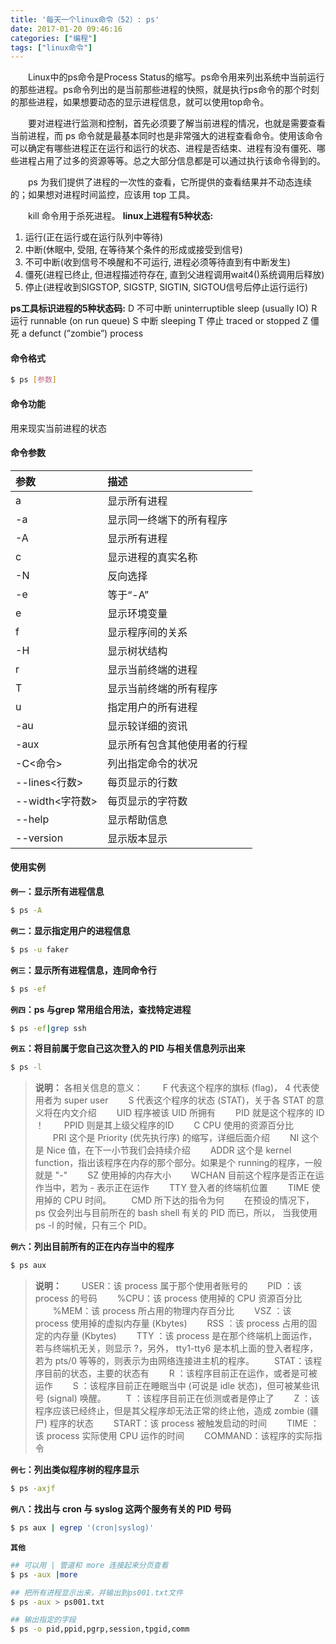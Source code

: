 ```yaml
---
title: '每天一个linux命令（52）: ps'
date: 2017-01-20 09:46:16
categories: ["编程"]
tags: ["linux命令"]
---
```

　　Linux中的ps命令是Process Status的缩写。ps命令用来列出系统中当前运行的那些进程。ps命令列出的是当前那些进程的快照，就是执行ps命令的那个时刻的那些进程，如果想要动态的显示进程信息，就可以使用top命令。
<!--more -->
　　要对进程进行监测和控制，首先必须要了解当前进程的情况，也就是需要查看当前进程，而 ps 命令就是最基本同时也是非常强大的进程查看命令。使用该命令可以确定有哪些进程正在运行和运行的状态、进程是否结束、进程有没有僵死、哪些进程占用了过多的资源等等。总之大部分信息都是可以通过执行该命令得到的。
<!--more -->
　　ps 为我们提供了进程的一次性的查看，它所提供的查看结果并不动态连续的；如果想对进程时间监控，应该用 top 工具。

　　kill 命令用于杀死进程。
**linux上进程有5种状态:**
1. 运行(正在运行或在运行队列中等待)
2. 中断(休眠中, 受阻, 在等待某个条件的形成或接受到信号)
3. 不可中断(收到信号不唤醒和不可运行, 进程必须等待直到有中断发生)
4. 僵死(进程已终止, 但进程描述符存在, 直到父进程调用wait4()系统调用后释放)
5. 停止(进程收到SIGSTOP, SIGSTP, SIGTIN, SIGTOU信号后停止运行运行)

**ps工具标识进程的5种状态码:**
D 不可中断 uninterruptible sleep (usually IO)
R 运行 runnable (on run queue)
S 中断 sleeping
T 停止 traced or stopped
Z 僵死 a defunct (”zombie”) process
#### 命令格式
```bash
$ ps [参数]
```
#### 命令功能
用来现实当前进程的状态
#### 命令参数
| 参数 | 描述 |
| :- | :- |
| a | 显示所有进程 |
| -a | 显示同一终端下的所有程序 |
| -A | 显示所有进程 |
| c | 显示进程的真实名称 |
| -N | 反向选择 |
| -e | 等于“-A” |
| e | 显示环境变量 |
| f | 显示程序间的关系 |
| -H | 显示树状结构 |
| r | 显示当前终端的进程 |
| T | 显示当前终端的所有程序 |
| u | 指定用户的所有进程 |
| -au | 显示较详细的资讯 |
| -aux | 显示所有包含其他使用者的行程 |
| -C<命令> | 列出指定命令的状况 |
| --lines<行数> | 每页显示的行数 |
| --width<字符数> | 每页显示的字符数 |
| --help | 显示帮助信息 |
| --version | 显示版本显示 |

#### 使用实例
**`例一`：显示所有进程信息**
```bash
$ ps -A
```
**`例二`：显示指定用户的进程信息**
```bash
$ ps -u faker
```
**`例三`：显示所有进程信息，连同命令行**
```bash
$ ps -ef
```
**`例四`：ps 与grep 常用组合用法，查找特定进程**
```bash
$ ps -ef|grep ssh
```
**`例五`：将目前属于您自己这次登入的 PID 与相关信息列示出来**
```bash
$ ps -l
```
>**说明：**
各相关信息的意义：
　　F 代表这个程序的旗标 (flag)， 4 代表使用者为 super user
　　S 代表这个程序的状态 (STAT)，关于各 STAT 的意义将在内文介绍
　　UID 程序被该 UID 所拥有
　　PID 就是这个程序的 ID ！
　　PPID 则是其上级父程序的ID
　　C CPU 使用的资源百分比
　　PRI 这个是 Priority (优先执行序) 的缩写，详细后面介绍
　　NI 这个是 Nice 值，在下一小节我们会持续介绍
　　ADDR 这个是 kernel function，指出该程序在内存的那个部分。如果是个 running的程序，一般就是 "-"
　　SZ 使用掉的内存大小
　　WCHAN 目前这个程序是否正在运作当中，若为 - 表示正在运作
　　TTY 登入者的终端机位置
　　TIME 使用掉的 CPU 时间。
　　CMD 所下达的指令为何
　　在预设的情况下， ps 仅会列出与目前所在的 bash shell 有关的 PID 而已，所以， 当我使用 ps -l 的时候，只有三个 PID。

**`例六`：列出目前所有的正在内存当中的程序**
```bash
$ ps aux
```
>**说明：**
　　USER：该 process 属于那个使用者账号的
　　PID ：该 process 的号码
　　%CPU：该 process 使用掉的 CPU 资源百分比
　　%MEM：该 process 所占用的物理内存百分比
　　VSZ ：该 process 使用掉的虚拟内存量 (Kbytes)
　　RSS ：该 process 占用的固定的内存量 (Kbytes)
　　TTY ：该 process 是在那个终端机上面运作，若与终端机无关，则显示 ?，另外， tty1-tty6 是本机上面的登入者程序，若为 pts/0 等等的，则表示为由网络连接进主机的程序。
　　STAT：该程序目前的状态，主要的状态有
　　R ：该程序目前正在运作，或者是可被运作
　　S ：该程序目前正在睡眠当中 (可说是 idle 状态)，但可被某些讯号 (signal) 唤醒。
　　T ：该程序目前正在侦测或者是停止了
　　Z ：该程序应该已经终止，但是其父程序却无法正常的终止他，造成 zombie (疆尸) 程序的状态
　　START：该 process 被触发启动的时间
　　TIME ：该 process 实际使用 CPU 运作的时间
　　COMMAND：该程序的实际指令

**`例七`：列出类似程序树的程序显示**
```bash
$ ps -axjf
```
**`例八`：找出与 cron 与 syslog 这两个服务有关的 PID 号码**
```bash
$ ps aux | egrep '(cron|syslog)'
```
**`其他`**
```bash
## 可以用 | 管道和 more 连接起来分页查看
$ ps -aux |more

## 把所有进程显示出来，并输出到ps001.txt文件
$ ps -aux > ps001.txt

## 输出指定的字段
$ ps -o pid,ppid,pgrp,session,tpgid,comm
```
